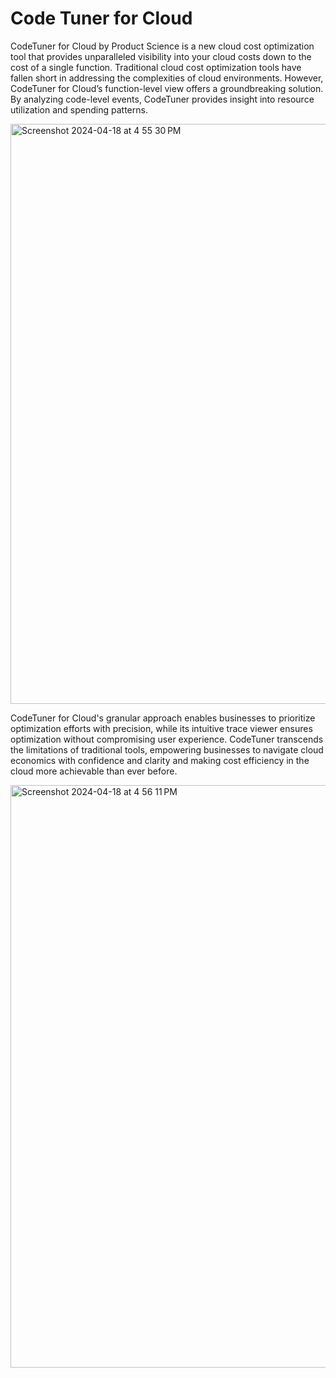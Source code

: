 # Code Tuner for Cloud

CodeTuner for Cloud by Product Science is a new cloud cost optimization tool that provides unparalleled visibility into your cloud costs down to the cost of a single function. Traditional cloud cost optimization tools have fallen short in addressing the complexities of cloud environments. However, CodeTuner for Cloud’s function-level view offers a groundbreaking solution. By analyzing code-level events, CodeTuner provides insight into resource utilization and spending patterns. 

<img width="928" alt="Screenshot 2024-04-18 at 4 55 30 PM" src="https://github.com/product-science/docs/assets/98838786/99f11074-f354-409f-86da-ffe82fa9d6e1">

CodeTuner for Cloud's granular approach enables businesses to prioritize optimization efforts with precision, while its intuitive trace viewer ensures optimization without compromising user experience. CodeTuner transcends the limitations of traditional tools, empowering businesses to navigate cloud economics with confidence and clarity and making cost efficiency in the cloud more achievable than ever before.

<img width="932" alt="Screenshot 2024-04-18 at 4 56 11 PM" src="https://github.com/product-science/docs/assets/98838786/b9e49c92-39a0-41c1-9464-2d58eb76dbbd">
